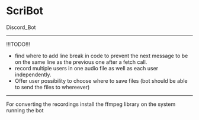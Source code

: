 # ScriBot
Discord_Bot

---

!!!TODO!!!

* find where to add line break in code to prevent the next message to be on the same line as the previous one after a fetch call. 
* record multiple users in one audio file as well as each user independently.
* Offer user possibility to choose where to save files (bot should be able to send the files to whereever)
--- 

For converting the recordings install the ffmpeg library on the system running the bot